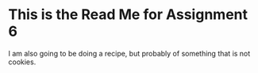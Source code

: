 # This is the Read Me for Assignment 6
I am also going to be doing a recipe, but probably of something that is not cookies.